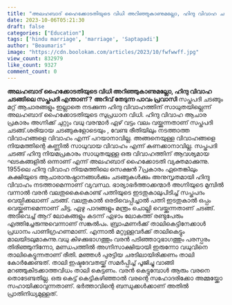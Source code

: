 ```yaml
---
title: "അലഹബാദ് ഹൈക്കോടതിയുടെ വിധി അറിഞ്ഞുകാണുമല്ലോ, ഹിന്ദു വിവാഹ ചടങ്ങിലെ സപ്തപദി എന്താണ് ?"
date: 2023-10-06T05:21:30
draft: false
categories: ["Education"]
tags: ['hindu marriage', 'marriage', 'Saptapadi']
author: "Beaumaris"
image: "https://cdn.boolokam.com/articles/2023/10/fwfwwff.jpg"
view_count: 832979
like_count: 9327
comment_count: 0
---
```


**അലഹബാദ് ഹൈക്കോടതിയുടെ വിധി അറിഞ്ഞുകാണുമല്ലോ, ഹിന്ദു വിവാഹ ചടങ്ങിലെ സപ്തപദി എന്താണ് ?** **അറിവ് തേടുന്ന പാവം പ്രവാസി** സപ്തപദി ചടങ്ങും മറ്റ് ആചാരങ്ങളും ഇല്ലാതെ നടക്കുന്ന ഹിന്ദു വിവാഹത്തിന് സാധുതയില്ലെന്ന് അലഹബാദ് ഹൈക്കോടതിയുടെ സുപ്രധാന വിധി. ഹിന്ദു വിവാഹ ആചാര പ്രകാരം അഗ്നിക്ക് ചുറ്റും വധു വരന്മാര്‍ ഏഴ് വട്ടം വലം വയ്ക്കുന്നതാണ് സപ്തപദി ചടങ്ങ്.ശരിയായ ചടങ്ങുകളോടെയും , വേണ്ട രീതിയിലും നടത്താത്ത വിവാഹങ്ങളെ വിവാഹം എന്ന് പറയാനാവില്ല. അങ്ങനെയുള്ള വിവാഹങ്ങളെ നിയമത്തിന്റെ കണ്ണില്‍ സാധുവായ വിവാഹം എന്ന് കണക്കാനാവില്ല. സപ്തപദി ചടങ്ങ് ഹിന്ദു നിയമപ്രകാരം സാധുതയുള്ള ഒരു വിവാഹത്തിന് ആവശ്യമായ ഘടകങ്ങളില്‍ ഒന്നാണ് എന്ന് അലഹബാദ് ഹൈക്കോടതി വ്യക്തമാക്കുന്നു. 1955ലെ ഹിന്ദു വിവാഹ നിയമത്തിലെ സെക്ഷൻ 7പ്രകാരം ഏതെങ്കിലും കക്ഷിയുടെ ആചാരാനുഷ്ഠാനങ്ങൾക്കും ചടങ്ങുകൾക്കും അനുസൃതമായി ഹിന്ദു വിവാഹം നടത്താമെന്നാണ് വ്യവസ്ഥ. ഭാര്യാഭര്‍ത്താക്കന്മാര്‍ അഗ്നിയുടെ മുമ്പില്‍ വന്നാല്‍ വരന്‍ വലതുകൈകൊണ്ട് പത്നിയുടെ ഇടതുകാലുപിടിച്ച് സപ്തപദം വെയ്പിക്കലാണ് ചടങ്ങ്‌. വലതുകാല്‍ ഒരടിവെപ്പിച്ചാല്‍ പത്നി ഇടതുകാല്‍ ഒപ്പം വെയ്ക്കണമെന്നാണ് ചിട്ട. ഏഴു പാദങ്ങളും മന്ത്രം ചൊല്ലി വെയ്ക്കുന്നതാണ് ചടങ്ങ്‌. അടിവെച്ച് ആറ് ലോകങ്ങളും കടന്ന് ഏഴാം ലോകത്ത് രണ്ടുപേരും എത്തിച്ചേരുന്നുവെന്നാണ് സങ്കല്‍പം. ബ്രാഹ്മണര്‍ക്ക് താലികെട്ടിനേക്കാള്‍ പ്രധാനം പാണിഗ്രഹണമാണ്‌. എന്നാല്‍ മറ്റുള്ളവര്‍ക്ക് താലികെട്ടും മാലയിടലുമാകുന്നു.വധു കിഴക്കുഭാഗത്തും വരന്‍ പടിഞ്ഞാറുഭാഗത്തും പരസ്പരം തിരിഞ്ഞുനിന്നോ, മണ്ഡപത്തില്‍ അഗ്നിസാക്ഷിയായി ഇരുന്നോ വധുവിനെ താലികെട്ടുന്നതാണ് രീതി. മഞ്ഞള്‍ പുരട്ടിയ ചരടിലായിരിക്കണം താലി കോര്‍ക്കേണ്ടത്. താലി ഇഷ്ടദേവതയ്ക്ക് സമര്‍പ്പിച്ച്‌ പൂജിച്ചു വാങ്ങി മറഞ്ഞുകിടക്കാത്തവിധം താലി കെട്ടണം. വരന്‍ കെട്ടുമ്പോള്‍ ആരും വരനെ തൊടേണ്ടതില്ല. ഒരു കെട്ട് കെട്ടികഴിഞ്ഞാല്‍ വരന്റെ സഹോദരിക്കോ അമ്മയ്ക്കോ സഹായിക്കാവുന്നതാണ്. ഭര്‍ത്താവിന്റെ ബന്ധുക്കള്‍ക്കാണ് അതില്‍ പ്രാതിനിധ്യമുള്ളത്.

